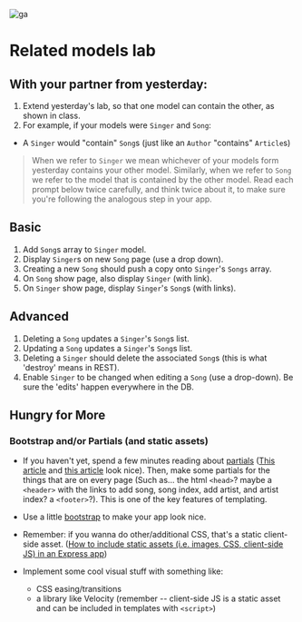 ![ga](https://ga-dash.s3.amazonaws.com/production/assets/logo-9f88ae6c9c3871690e33280fcf557f33.png)

# Related models lab

## With your partner from yesterday:

1. Extend yesterday's lab, so that one model can contain the other, as shown in class.
1. For example, if your models were `Singer` and `Song`: 
  * A `Singer` would "contain" `Song`s (just like an `Author` "contains" `Article`s)

> When we refer to `Singer` we mean whichever of your models form yesterday contains your other model.  Similarly, when we refer to `Song` we refer to the model that is contained by the other model.  Read each prompt below twice carefully, and think twice about it, to make sure you're following the analogous step in your app.


## Basic

1. Add `Song`s array to `Singer` model.
1. Display `Singer`s on new `Song` page (use a drop down).
1. Creating a new `Song` should push a copy onto `Singer`'s `Songs` array.
1. On `Song` show page, also display `Singer` (with link).
1. On `Singer` show page, display `Singer`'s `Song`s (with links).

## Advanced

1. Deleting a `Song` updates a `Singer`'s `Song`s list.
1. Updating a `Song` updates a `Singer`'s `Song`s list.
1. Deleting a `Singer` should delete the associated `Song`s (this is what 'destroy' means in REST).
1. Enable `Singer` to be changed when editing a `Song` (use a drop-down). Be sure the 'edits' happen everywhere in the DB.

## Hungry for More

### Bootstrap and/or Partials (and static assets)

* If you haven't yet, spend a few minutes reading about [partials](https://www.google.com/search?q=ejs+partials) ([This article](https://medium.freecodecamp.org/how-to-use-ejs-templating-in-a-node-js-application-ea9347a96c65) and [this article](https://scotch.io/tutorials/use-ejs-to-template-your-node-application) look nice).  Then, make some partials for the things that are on every page (Such as... the html `<head>`? maybe a `<header>` with the links to add song, song index, add artist, and artist index? a `<footer>`?).  This is one of the key features of templating.

* Use a little [bootstrap](getbootstrap.com) to make your app look nice. 

* Remember: if you wanna do other/additional CSS, that's a static client-side asset. ([How to include static assets (i.e. images, CSS, client-side JS) in an Express app](https://expressjs.com/en/starter/static-files.html))

* Implement some cool visual stuff with something like:
  * CSS easing/transitions
  * a library like Velocity (remember -- client-side JS is a static asset and can be included in templates with `<script>`)
